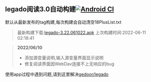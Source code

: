 ## legado阅读3.0自动构建[![Android CI](https://github.com/10bits/gedoor-Build/workflows/Android%20CI/badge.svg)](https://github.com/10bits/gedoor-Build/actions)

默认从最新发布的tag构建,每次构建会自动清空18PlusList.txt

> 最新构建下载:[legado-3.22.061022.apk](https://github.com/10bits/gedoor-Build/releases/download/legado-3.22.061022/legado-3.22.061022.apk) 上次构建时间:2022-06-11 02:18:41
<!--start-->
> **2022/06/10**
> 
> * 添加源变量说明,输入源变量界面显示说明
> * 修复阅读界面因WebDav连接不上无响应的bug
<!--end-->
  
使用app过程中遇到问题,请到这里解决[gedoor/legado](https://github.com/gedoor/legado/issues)

